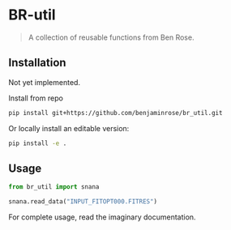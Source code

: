 # BR-util

> A collection of reusable functions from Ben Rose.

## Installation

Not yet implemented.

Install from repo
```bash
pip install git+https://github.com/benjaminrose/br_util.git 
```

Or locally install an editable version:
```bash
pip install -e .
```

## Usage

```python
from br_util import snana

snana.read_data("INPUT_FITOPT000.FITRES")
```

For complete usage, read the imaginary documentation.